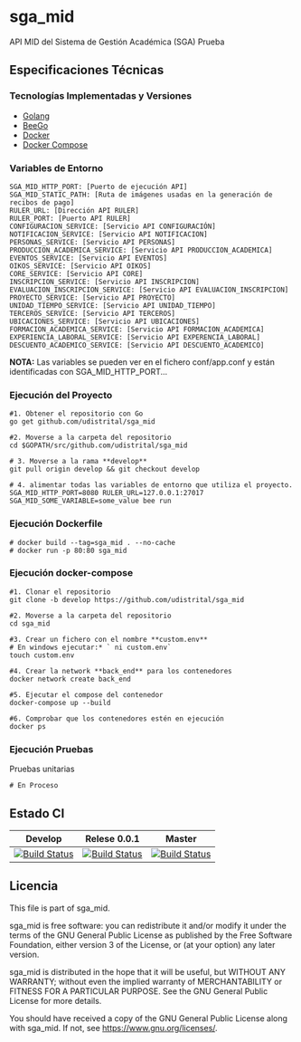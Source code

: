 # sga_mid

API MID del Sistema de Gestión Académica (SGA) Prueba 

## Especificaciones Técnicas

### Tecnologías Implementadas y Versiones
* [Golang](https://github.com/udistrital/introduccion_oas/blob/master/instalacion_de_herramientas/golang.md)
* [BeeGo](https://github.com/udistrital/introduccion_oas/blob/master/instalacion_de_herramientas/beego.md)
* [Docker](https://docs.docker.com/engine/install/ubuntu/)
* [Docker Compose](https://docs.docker.com/compose/)


### Variables de Entorno
```shell
SGA_MID_HTTP_PORT: [Puerto de ejecución API]
SGA_MID_STATIC_PATH: [Ruta de imágenes usadas en la generación de recibos de pago]
RULER_URL: [Dirección API RULER]
RULER_PORT: [Puerto API RULER]
CONFIGURACION_SERVICE: [Servicio API CONFIGURACIÓN]
NOTIFICACION_SERVICE: [Servicio API NOTIFICACION]
PERSONAS_SERVICE: [Servicio API PERSONAS]
PRODUCCION_ACADEMICA_SERVICE: [Servicio API PRODUCCION_ACADEMICA]
EVENTOS_SERVICE: [Servicio API EVENTOS]
OIKOS_SERVICE: [Servicio API OIKOS]
CORE_SERVICE: [Servicio API CORE]
INSCRIPCION_SERVICE: [Servicio API INSCRIPCION]
EVALUACION_INSCRIPCION_SERVICE: [Servicio API EVALUACION_INSCRIPCION]
PROYECTO_SERVICE: [Servicio API PROYECTO]
UNIDAD_TIEMPO_SERVICE: [Servicio API UNIDAD_TIEMPO]
TERCEROS_SERVICE: [Servicio API TERCEROS]
UBICACIONES_SERVICE: [Servicio API UBICACIONES]
FORMACION_ACADEMICA_SERVICE: [Servicio API FORMACION_ACADEMICA]
EXPERIENCIA_LABORAL_SERVICE: [Servicio API EXPERENCIA_LABORAL]
DESCUENTO_ACADEMICO_SERVICE: [Servicio API DESCUENTO_ACADEMICO]
```
**NOTA:** Las variables se pueden ver en el fichero conf/app.conf y están identificadas con SGA_MID_HTTP_PORT...

### Ejecución del Proyecto
```shell
#1. Obtener el repositorio con Go
go get github.com/udistrital/sga_mid

#2. Moverse a la carpeta del repositorio
cd $GOPATH/src/github.com/udistrital/sga_mid

# 3. Moverse a la rama **develop**
git pull origin develop && git checkout develop

# 4. alimentar todas las variables de entorno que utiliza el proyecto.
SGA_MID_HTTP_PORT=8080 RULER_URL=127.0.0.1:27017 SGA_MID_SOME_VARIABLE=some_value bee run
```
### Ejecución Dockerfile
```shell
# docker build --tag=sga_mid . --no-cache
# docker run -p 80:80 sga_mid
```

### Ejecución docker-compose
```shell
#1. Clonar el repositorio
git clone -b develop https://github.com/udistrital/sga_mid

#2. Moverse a la carpeta del repositorio
cd sga_mid

#3. Crear un fichero con el nombre **custom.env**
# En windows ejecutar:* ` ni custom.env`
touch custom.env

#4. Crear la network **back_end** para los contenedores
docker network create back_end

#5. Ejecutar el compose del contenedor
docker-compose up --build

#6. Comprobar que los contenedores estén en ejecución
docker ps
```

### Ejecución Pruebas

Pruebas unitarias
```shell
# En Proceso
```
## Estado CI

| Develop | Relese 0.0.1 | Master |
| -- | -- | -- |
| [![Build Status](https://hubci.portaloas.udistrital.edu.co/api/badges/udistrital/sga_mid/status.svg?ref=refs/heads/develop)](https://hubci.portaloas.udistrital.edu.co/udistrital/sga_mid) | [![Build Status](https://hubci.portaloas.udistrital.edu.co/api/badges/udistrital/sga_mid/status.svg?ref=refs/heads/release/0.0.1)](https://hubci.portaloas.udistrital.edu.co/udistrital/sga_mid) | [![Build Status](https://hubci.portaloas.udistrital.edu.co/api/badges/udistrital/sga_mid/status.svg)](https://hubci.portaloas.udistrital.edu.co/udistrital/sga_mid) |


## Licencia

This file is part of sga_mid.

sga_mid is free software: you can redistribute it and/or modify it under the terms of the GNU General Public License as published by the Free Software Foundation, either version 3 of the License, or (at your option) any later version.

sga_mid is distributed in the hope that it will be useful, but WITHOUT ANY WARRANTY; without even the implied warranty of MERCHANTABILITY or FITNESS FOR A PARTICULAR PURPOSE. See the GNU General Public License for more details.

You should have received a copy of the GNU General Public License along with sga_mid. If not, see https://www.gnu.org/licenses/.
